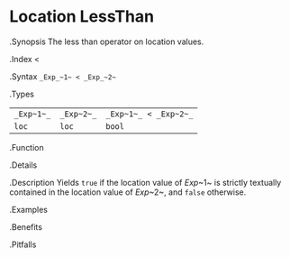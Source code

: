 # Location LessThan

.Synopsis
The less than operator on location values.

.Index
<

.Syntax
`_Exp_~1~ < _Exp_~2~`

.Types


|            |            |                        |
| --- | --- | --- |
| `_Exp~1~_` | `_Exp~2~_` | `_Exp~1~_ < _Exp~2~_`  |
| `loc`     |  `loc`    | `bool`                |


.Function

.Details

.Description
Yields `true` if the location value of _Exp_~1~ is strictly textually contained
in the location value of _Exp_~2~, and `false` otherwise.

.Examples

.Benefits

.Pitfalls

